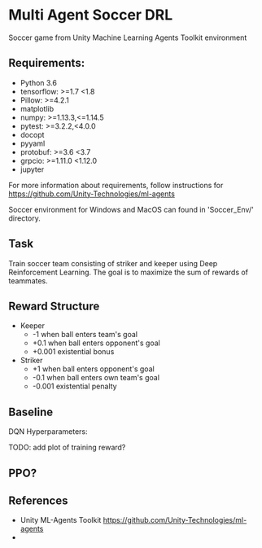 # Multi Agent Soccer DRL

Soccer game from Unity Machine Learning Agents Toolkit environment

## Requirements:
- Python 3.6
- tensorflow:  >=1.7 <1.8
- Pillow: >=4.2.1
- matplotlib
- numpy: >=1.13.3,<=1.14.5
- pytest: >=3.2.2,<4.0.0
- docopt
- pyyaml
- protobuf: >=3.6 <3.7
- grpcio: >=1.11.0 <1.12.0
- jupyter

For more information about requirements, follow instructions for https://github.com/Unity-Technologies/ml-agents

Soccer environment for Windows and MacOS can found in 'Soccer_Env/' directory.

## Task
Train soccer team consisting of striker and keeper using Deep Reinforcement Learning.
The goal is to maximize the sum of rewards of teammates.

## Reward Structure
- Keeper
	- -1 when ball enters team's goal
	- +0.1 when ball enters opponent's goal
	- +0.001 existential bonus
- Striker
	- +1 when ball enters opponent's goal
	- -0.1 when ball enters own team's goal
	- -0.001 existential penalty
	
## Baseline
DQN
Hyperparameters:

TODO: add plot of training reward?

## PPO?

## References
- Unity ML-Agents Toolkit https://github.com/Unity-Technologies/ml-agents
- 
